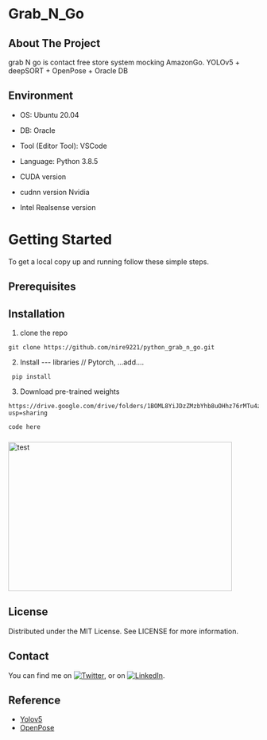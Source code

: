 # Grab_N_Go
## About The Project
grab N go is contact free store system mocking AmazonGo. 
YOLOv5 + deepSORT + OpenPose + Oracle DB

## Environment
* OS: Ubuntu 20.04
* DB: Oracle
* Tool (Editor Tool): VSCode
* Language: Python 3.8.5

* CUDA version 
* cudnn version  Nvidia 
* Intel Realsense version


# Getting Started
To get a local copy up and running follow these simple steps.
## Prerequisites


## Installation
1. clone the repo
<pre><code>git clone https://github.com/nire9221/python_grab_n_go.git</code></pre>

2. Install --- libraries // Pytorch, ...add....
<pre><code> pip install </code></pre>

3. Download pre-trained weights
<pre><code>https://drive.google.com/drive/folders/1BOML8YiJDzZMzbYhb8uOHhz76rMTu4zv?usp=sharing</code></pre>

```
code here
```

### 
<img src="/path/to/img.jpg" width="450px" height="300px" title="px(픽셀) 크기 설정" alt="test"></img><br/>


## License
Distributed under the MIT License. See LICENSE for more information.

## Contact 
<!-- Actual text -->
You can find me on [![Twitter][1.2]][1], or on [![LinkedIn][2.2]][2].

<!-- Icons -->

[1.2]: http://i.imgur.com/wWzX9uB.png (twitter icon without padding)
[2.2]: https://www.linkedin.com/feed/?doFeedRefresh=true&nis=true&lipi=urn%3Ali%3Apage%3Ad_flagship3_feed%3BVpiuMMh9RNegNI0QEoyA3g%3D%3D&licu=urn%3Ali%3Acontrol%3Ad_flagship3_feed-nav.homepage (linkedin icon without padding)

<!-- Links to your social media accounts -->

[1]: https://twitter.com/Martin_Heinz_
[2]: https://www.linkedin.com/in/jinyoung-kang-43478083/

## Reference </br>
* [Yolov5](https://github.com/ultralytics/yolov5, "Yolov5") </br>
* [OpenPose](https://github.com/Daniil-Osokin/lightweight-human-pose-estimation.pytorch, "OpenPose")



